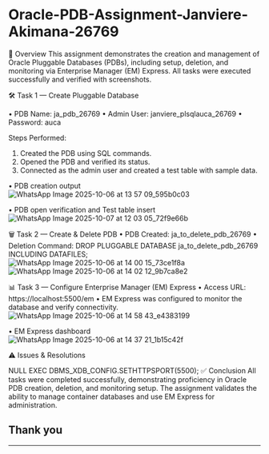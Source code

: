 # Oracle-PDB-Assignment-Janviere-Akimana-26769


📘 Overview
This assignment demonstrates the creation and management of Oracle Pluggable Databases (PDBs), including setup, deletion, and monitoring via Enterprise Manager (EM) Express. All tasks were executed successfully and verified with screenshots.

🛠️ Task 1 — Create Pluggable Database

•	PDB Name: ja_pdb_26769
•	Admin User: janviere_plsqlauca_26769
•	Password: auca

Steps Performed:
1.	Created the PDB using SQL commands.
2.	Opened the PDB and verified its status.
3.	Connected as the admin user and created a test table with sample data.
	
•	PDB creation output
![WhatsApp Image 2025-10-06 at 13 57 09_595b0c03](https://github.com/user-attachments/assets/9e9132eb-9419-4177-bdc9-5f67324f2fa7)

•	PDB open verification and Test table insert
	![WhatsApp Image 2025-10-07 at 12 03 05_72f9e66b](https://github.com/user-attachments/assets/12b200af-bc83-4a44-bbfb-49f4428f10c4)

🗑️ Task 2 — Create & Delete PDB
•	PDB Created: ja_to_delete_pdb_26769
•	Deletion Command:
DROP PLUGGABLE DATABASE ja_to_delete_pdb_26769 INCLUDING DATAFILES; 
![WhatsApp Image 2025-10-06 at 14 00 15_73ce1f8a](https://github.com/user-attachments/assets/15b74ab0-e57a-4228-9314-cc9529171845)
![WhatsApp Image 2025-10-06 at 14 02 12_9b7ca8e2](https://github.com/user-attachments/assets/3d93c738-4fa5-41de-b650-1bf5b1cb8506)

📊 Task 3 — Configure Enterprise Manager (EM) Express
•	Access URL: https://localhost:5500/em
•	EM Express was configured to monitor the database and verify connectivity.
![WhatsApp Image 2025-10-06 at 14 58 43_e4383199](https://github.com/user-attachments/assets/7949954c-dc28-4253-b6f8-15327fc53478)

•	EM Express dashboard
![WhatsApp Image 2025-10-06 at 14 37 21_1b15c42f](https://github.com/user-attachments/assets/27de4c2a-5cf3-4673-a0b2-17fe4e75c6fa)

⚠️ Issues & Resolutions
	
NULL	EXEC DBMS_XDB_CONFIG.SETHTTPSPORT(5500);
✅ Conclusion
All tasks were completed successfully, demonstrating proficiency in Oracle PDB creation, deletion, and monitoring setup. The assignment validates the ability to manage container databases and use EM Express for administration.

## Thank you 
---
